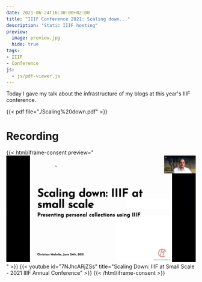 ```yaml
---
date: 2021-06-24T16:30:00+02:00
title: "IIIF Conference 2021: Scaling down..."
description: "Static IIIF hosting"
preview:
  image: preview.jpg
  hide: true
tags:
- IIIF
- Conference
js:
  - js/pdf-viewer.js
---
```

Today I gave my talk about the infrastructure of my blogs at this year's IIIF conference.

<!--more-->
{{< pdf file="./Scaling%20down.pdf" >}}

# Recording

{{< html/iframe-consent preview="<img class='video-preview' src='preview.jpg' alt='Preview'>" >}}
    {{< youtube id="7NJhcARjZSs" title="Scaling Down: IIIF at Small Scale - 2021 IIIF Annual Conference" >}}
{{< /html/iframe-consent >}}
